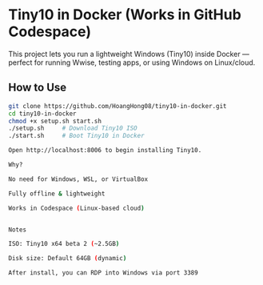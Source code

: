 # Tiny10 in Docker (Works in GitHub Codespace)

This project lets you run a lightweight Windows (Tiny10) inside Docker — perfect for running Wwise, testing apps, or using Windows on Linux/cloud.

## How to Use

```bash
git clone https://github.com/HoangHong08/tiny10-in-docker.git
cd tiny10-in-docker
chmod +x setup.sh start.sh
./setup.sh     # Download Tiny10 ISO
./start.sh     # Boot Tiny10 in Docker

Open http://localhost:8006 to begin installing Tiny10.

Why?

No need for Windows, WSL, or VirtualBox

Fully offline & lightweight

Works in Codespace (Linux-based cloud)


Notes

ISO: Tiny10 x64 beta 2 (~2.5GB)

Disk size: Default 64GB (dynamic)

After install, you can RDP into Windows via port 3389
